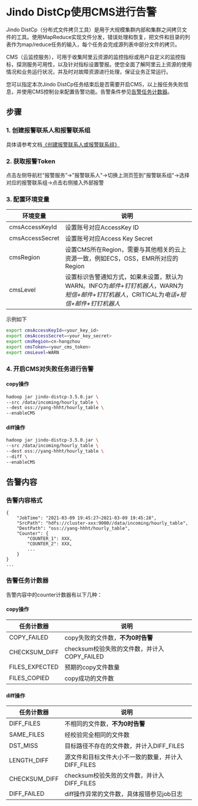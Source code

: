 # Jindo DistCp使用CMS进行告警

Jindo DistCp（分布式文件拷贝工具）是用于大规模集群内部和集群之间拷贝文件的工具。使用MapReduce实现文件分发，错误处理和恢复，把文件和目录的列表作为map/reduce任务的输入，每个任务会完成源列表中部分文件的拷贝。

CMS（云监控服务），可用于收集阿里云资源的监控指标或用户自定义的监控指标，探测服务可用性，以及针对指标设置警报。使您全面了解阿里云上资源的使用情况和业务运行状况，并及时对故障资源进行处理，保证业务正常运行。

您可以指定本次Jindo DistCp任务结束后是否需要开启CMS，以上报任务失败信息，并使用CMS控制台来配置告警功能。告警条件参见[告警任务计数器](#告警任务计数器)。

## 步骤

### 1. 创建报警联系人和报警联系组

具体请参考文档[《创建报警联系人或报警联系组》](https://help.aliyun.com/document_detail/104004.html?spm=a2c4g.11186623.6.672.1a493b70h9Bgby)

### 2. 获取报警Token

点击左侧导航栏“报警服务”->"报警联系人"->切换上测页签到"报警联系组"->选择对应的报警联系组->点击右侧接入外部报警


### 3. 配置环境变量

| 环境变量 | 说明 |
| --- | --- |
| cmsAccessKeyId | 设置账号对应AccessKey ID |
| cmsAccessSecret | 设置账号对应Access Key Secret |
| cmsRegion | 设置CMS所在Region，需要与其他相关的云上资源一致，例如ECS，OSS，EMR所对应的Region |
| cmsLevel | 设置标识告警通知方式，如果未设置，默认为WARN。INFO为*邮件+钉钉机器人*，WARN为*短信+邮件+钉钉机器人*，CRITICAL为*电话+短信+邮件+钉钉机器人* |

示例如下

```bash
export cmsAccessKeyId=<your_key_id>
export cmsAccessSecret=<your_key_secret>
export cmsRegion=cn-hangzhou
export cmsToken=<your_cms_token>
export cmsLevel=WARN
```

### 4. 开启CMS对失败任务进行告警

#### copy操作

```bash
hadoop jar jindo-distcp-3.5.0.jar \
--src /data/incoming/hourly_table \
--dest oss://yang-hhht/hourly_table \
--enableCMS
```

#### diff操作

```bash
hadoop jar jindo-distcp-3.5.0.jar \
--src /data/incoming/hourly_table \
--dest oss://yang-hhht/hourly_table \
--diff \
--enableCMS
```

## 告警内容

### 告警内容格式
```
{
	"JobTime": "2021-03-09 19:45:27~2021-03-09 19:45:28",
	"SrcPath": "hdfs://cluster-xxx:9000//data/incoming/hourly_table",
	"DestPath": "oss://yang-hhht/hourly_table",
	"Counter": {
		"COUNTER_1": XXX,
		"COUNTER_2": XXX,
		...
	}
}
...
```

### <span id="jump">告警任务计数器</span>

告警内容中的counter计数器有以下几种：

#### copy操作

| 任务计数器 | 说明 |
| --- | --- |
| COPY_FAILED | copy失败的文件数，**不为0时告警** |
| CHECKSUM_DIFF | checksum校验失败的文件数，并计入COPY_FAILED |
| FILES_EXPECTED | 预期的copy文件数量 |
| FILES_COPIED | copy成功的文件数 |

#### diff操作

| 任务计数器 | 说明 |
| --- | --- |
| DIFF_FILES | 不相同的文件数，**不为0时告警** |
| SAME_FILES | 经校验完全相同的文件数 |
| DST_MISS | 目标路径不存在的文件数，并计入DIFF_FILES |
| LENGTH_DIFF | 源文件和目标文件大小不一致的数量，并计入DIFF_FILES |
| CHECKSUM_DIFF | checksum校验失败的文件数，并计入DIFF_FILES |
| DIFF_FAILED | diff操作异常的文件数，具体报错参见job日志 |
